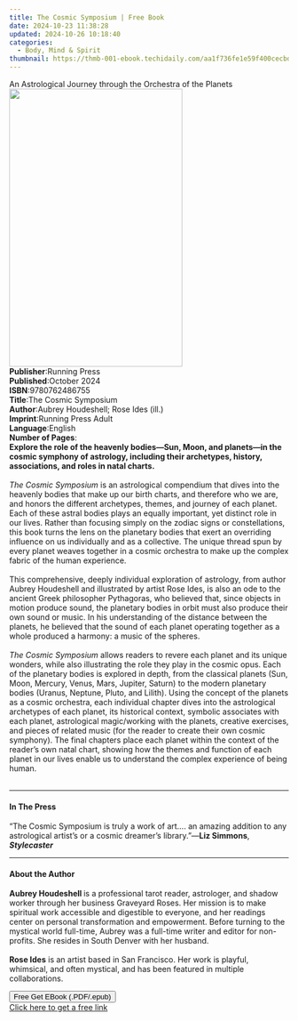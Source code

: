 ```yaml
---
title: The Cosmic Symposium | Free Book
date: 2024-10-23 11:38:28
updated: 2024-10-26 10:18:40
categories:
  - Body, Mind & Spirit
thumbnail: https://thmb-001-ebook.techidaily.com/aa1f736fe1e59f400cecbda91b2a4bb486d18001d9ec897838c52a7b3a22a9ed.jpg
---
```

<main id="book-container">
  <div class="flex flex-col">
    <div class="book-brief flex-1 py-6 px-4 sm:p-6 md:py-10 md:px-8">
      <!-- brief-->
      <div class="book-brief-main">
        An Astrological Journey through the Orchestra of the Planets
      </div>
    </div>
    <div
      class="book-meta-info flex-1 grid gap-4 col-start-1 col-end-3 row-start-1 sm:mb-6 sm:grid-cols-4 lg:gap-6 lg:col-start-2 lg:row-end-6 lg:row-span-6 lg:mb-0"
    >
      <div
        class="book-meta-info-left place-content-center mt-4 p-4 text-sm leading-6 col-start-2 col-span-2 dark:text-slate-400"
      >
        <img
          class="w-full h-500 object-cover rounded-lg sm:h-255 sm:col-span-2 lg:col-span-full"
          src="https://img-001-ebook.techidaily.com/e2097635c7994346aa2985246f005290b9c3add07ee3fd02784b23db4a7b5df2.jpg"
          alt=""
          width="312"
          height="500"
        />
      </div>
      <div
        class="book-meta-info-right mt-2 col-start-1 row-start-2 col-span-3 self-center"
      >
        <!-- meta data  -->
        <div class="flex flex-col px-4 md:px-8">
          <div class="flex-1">
            <strong>Publisher</strong>:<span class="px-2">Running Press</span>
          </div>
          <div class="flex-1">
            <strong>Published</strong>:<span class="px-2">October 2024</span>
          </div>
          <div class="flex-1">
            <strong>ISBN</strong>:<span class="px-2">9780762486755</span>
          </div>
          <div class="flex-1">
            <strong>Title</strong>:<span class="px-2"
              >The Cosmic Symposium</span
            >
          </div>
          <div class="flex-1">
            <strong>Author</strong>:<span class="px-2"
              >Aubrey Houdeshell; Rose Ides (ill.)</span
            >
          </div>
          <div class="flex-1">
            <strong>Imprint</strong>:<span class="px-2"
              >Running Press Adult</span
            >
          </div>
          <div class="flex-1">
            <strong>Language</strong>:<span class="px-2">English</span>
          </div>
          <div class="flex-1">
            <strong>Number of Pages</strong>:<span class="px-2"></span>
          </div>
        </div>
      </div>
    </div>
    <div class="book-description flex-1 py-6 px-4 sm:p-6 md:py-10 md:px-8">
      <div class="book-description-main">
        <div accordion-content="" id="description">
          <b
            >Explore the role of the heavenly bodies—Sun, Moon, and planets—in
            the cosmic symphony of astrology, including their archetypes,
            history, associations, and roles in natal charts.</b
          ><br /><br /><i>The Cosmic Symposium </i>is an astrological compendium
          that dives into the heavenly bodies that make up our birth charts, and
          therefore who we are, and honors the different archetypes, themes, and
          journey of each planet. Each of these astral bodies plays an equally
          important, yet distinct role in our lives. Rather than focusing simply
          on the zodiac signs or constellations, this book turns the lens on the
          planetary bodies that exert an overriding influence on us individually
          and as a collective. The unique thread spun by every planet weaves
          together in a cosmic orchestra to make up the complex fabric of the
          human experience.<br />
          &nbsp;<br />
          This comprehensive, deeply individual exploration of astrology, from
          author Aubrey Houdeshell and illustrated by artist Rose Ides, is also
          an ode to the ancient Greek philosopher Pythagoras, who believed that,
          since objects in motion produce sound, the planetary bodies in orbit
          must also produce their own sound or music. In his understanding of
          the distance between the planets, he believed that the sound of each
          planet operating together as a whole produced a harmony: a music of
          the spheres.<br />
          &nbsp;<br /><i>The Cosmic Symposium</i> allows readers to revere each
          planet and its unique wonders, while also illustrating the role they
          play in the cosmic opus. Each of the planetary bodies is explored in
          depth, from the classical planets (Sun, Moon, Mercury, Venus, Mars,
          Jupiter, Saturn) to the modern planetary bodies (Uranus, Neptune,
          Pluto, and Lilith). Using the concept of the planets as a cosmic
          orchestra, each individual chapter dives into the astrological
          archetypes of each planet, its historical context, symbolic associates
          with each planet, astrological magic/working with the planets,
          creative exercises, and pieces of related music (for the reader to
          create their own cosmic symphony). The final chapters place each
          planet within the context of the reader’s own natal chart, showing how
          the themes and function of each planet in our lives enable us to
          understand the complex experience of being human.<br />
          &nbsp;
        </div>
        <div class="accordion-fader"></div>
      </div>
    </div>
    <div class="book-excerpts flex-1 py-6 px-4 sm:p-6 md:py-10 md:px-8">
      <!-- excerpts-->
      <div class="book-excerpts-main">
        <hr />
        <h4 class="placeholder placeholder-heading">
          <span>In The Press</span>
        </h4>
        <p>
          “The Cosmic Symposium is truly a work of art…. an amazing addition to
          any astrological artist’s or a cosmic dreamer’s library.”—<b
            >Liz Simmons</b
          >, <i><b>Stylecaster</b></i>
        </p>
      </div>
    </div>
    <div class="book-about-author flex-1 py-6 px-4 sm:p-6 md:py-10 md:px-8">
      <!-- about author-->
      <div class="book-main-author-main">
        <hr />
        <h4 class="placeholder placeholder-heading">
          <span>About the Author</span>
        </h4>
        <p>
          <b>Aubrey Houdeshell&nbsp;</b>is a professional tarot reader,
          astrologer, and shadow worker through her business Graveyard Roses.
          Her mission is to make spiritual work accessible and digestible to
          everyone, and her readings center on personal transformation and
          empowerment. Before turning to the mystical world full-time, Aubrey
          was a full-time writer and editor for non-profits. She resides in
          South Denver with her husband.<br /><br /><b>Rose Ides</b>&nbsp;is an
          artist based in San Francisco. Her work is playful, whimsical, and
          often mystical, and has been featured in multiple collaborations.
        </p>
      </div>
    </div>
    <div class="book-free-get flex-1 py-6 px-4 sm:p-6 md:py-10 md:px-8">
      <button
        id="btn-free-get"
        class="bg-blue-500 hover:bg-blue-700 text-white font-bold py-2 px-4 rounded"
      >
        Free Get EBook (.PDF/.epub)
      </button>
      <div id="countdown-display" class="px-2 text-lg mt-2"></div>
      <a
        id="free-link"
        class="hidden bg-blue-500 hover:bg-blue-700 text-white font-bold py-2 px-4 rounded"
        href="https://www.ebooks.com/en-us/book/211224404/the-cosmic-symposium/aubrey-houdeshell/"
        target="_blank"
        >Click here to get a free link</a
      >
    </div>
    <script>
      let countdownTime = 0;
      let countdownInterval = null;
      document
        .getElementById('btn-free-get')
        .addEventListener('click', startCountdown);
      function startCountdown() {
        countdownTime = new Date().getTime() + 60000 * 3;
        countdownInterval = setInterval(updateCountdown, 1000);
        document.getElementById('btn-free-get').disabled = true;
        document
          .getElementById('btn-free-get')
          .classList.add('bg-gray-500', 'cursor-not-allowed');
      }
      function updateCountdown() {
        let currentTime = new Date().getTime();
        let timeLeft = countdownTime - currentTime;
        let secondsLeft = Math.floor(timeLeft / 1000);
        document.getElementById('countdown-display').innerHTML =
          `Remaining time: ${secondsLeft} seconds.`;
        if (secondsLeft <= 0) {
          clearInterval(countdownInterval);
          document.getElementById('btn-free-get').classList.add('hidden');
          document.getElementById('free-link').classList.remove('hidden');
          document.getElementById('countdown-display').innerHTML = '';
        }
      }
    </script>
  </div>
</main>
